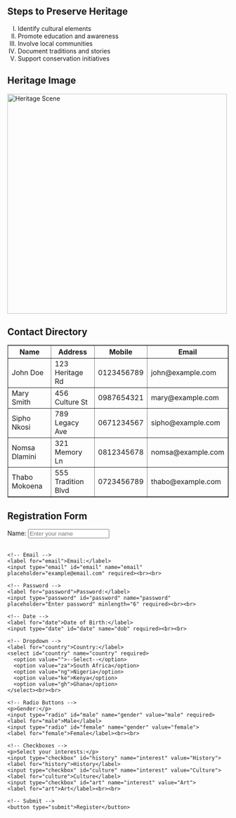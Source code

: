 <!DOCTYPE html>
<html lang="en">
<head>
  <meta charset="UTF-8">
  <meta name="viewport" content="width=device-width, initial-scale=1.0">
  <title>Heritage Registration Page</title>
</head>
<body>
  <!-- Ordered List with Roman Numerals -->
  <h2>Steps to Preserve Heritage</h2>
  <ol type="I">
    <li>Identify cultural elements</li>
    <li>Promote education and awareness</li>
    <li>Involve local communities</li>
    <li>Document traditions and stories</li>
    <li>Support conservation initiatives</li>
  </ol>

  <!-- External Image from Pexels -->
  <h2>Heritage Image</h2>
  <img src="https://images.pexels.com/photos/158607/cairn-fog-mystical-background-158607.jpeg" alt="Heritage Scene" width="500">

  <!-- Table of Contacts -->
  <h2>Contact Directory</h2>
  <table border="1" cellpadding="10">
    <tr>
      <th>Name</th>
      <th>Address</th>
      <th>Mobile</th>
      <th>Email</th>
    </tr>
    <tr>
      <td>John Doe</td>
      <td>123 Heritage Rd</td>
      <td>0123456789</td>
      <td>john@example.com</td>
    </tr>
    <tr>
      <td>Mary Smith</td>
      <td>456 Culture St</td>
      <td>0987654321</td>
      <td>mary@example.com</td>
    </tr>
    <tr>
      <td>Sipho Nkosi</td>
      <td>789 Legacy Ave</td>
      <td>0671234567</td>
      <td>sipho@example.com</td>
    </tr>
    <tr>
      <td>Nomsa Dlamini</td>
      <td>321 Memory Ln</td>
      <td>0812345678</td>
      <td>nomsa@example.com</td>
    </tr>
    <tr>
      <td>Thabo Mokoena</td>
      <td>555 Tradition Blvd</td>
      <td>0723456789</td>
      <td>thabo@example.com</td>
    </tr>
  </table>

  <!-- Registration Form -->
  <h2>Registration Form</h2>
  <form>
    <!-- Name -->
    <label for="name">Name:</label>
    <input type="text" id="name" name="name" placeholder="Enter your name" required><br><br>

    <!-- Email -->
    <label for="email">Email:</label>
    <input type="email" id="email" name="email" placeholder="example@email.com" required><br><br>

    <!-- Password -->
    <label for="password">Password:</label>
    <input type="password" id="password" name="password" placeholder="Enter password" minlength="6" required><br><br>

    <!-- Date -->
    <label for="date">Date of Birth:</label>
    <input type="date" id="date" name="dob" required><br><br>

    <!-- Dropdown -->
    <label for="country">Country:</label>
    <select id="country" name="country" required>
      <option value="">--Select--</option>
      <option value="za">South Africa</option>
      <option value="ng">Nigeria</option>
      <option value="ke">Kenya</option>
      <option value="gh">Ghana</option>
    </select><br><br>

    <!-- Radio Buttons -->
    <p>Gender:</p>
    <input type="radio" id="male" name="gender" value="male" required>
    <label for="male">Male</label>
    <input type="radio" id="female" name="gender" value="female">
    <label for="female">Female</label><br><br>

    <!-- Checkboxes -->
    <p>Select your interests:</p>
    <input type="checkbox" id="history" name="interest" value="History">
    <label for="history">History</label>
    <input type="checkbox" id="culture" name="interest" value="Culture">
    <label for="culture">Culture</label>
    <input type="checkbox" id="art" name="interest" value="Art">
    <label for="art">Art</label><br><br>

    <!-- Submit -->
    <button type="submit">Register</button>
  </form>
</body>
</html>

